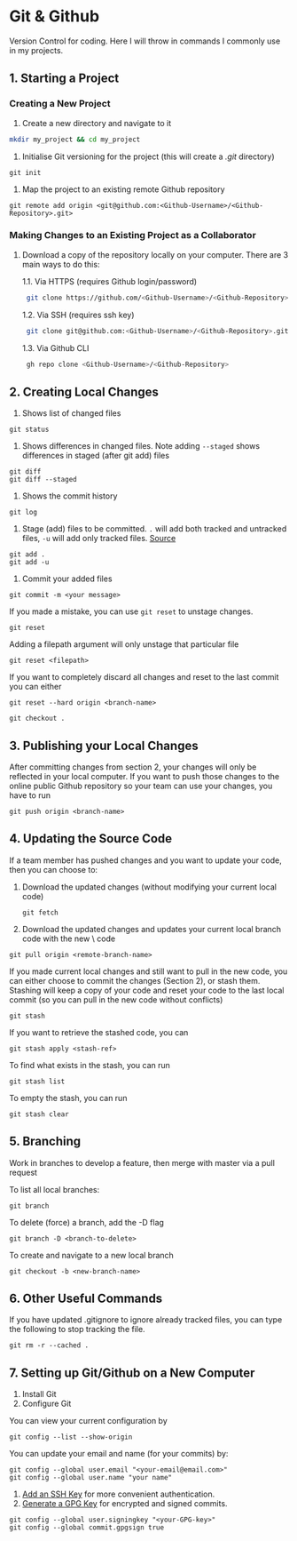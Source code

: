 # Git & Github

Version Control for coding. Here I will throw in commands I commonly use in my projects.

## 1. Starting a Project

### Creating a New Project

1. Create a new directory and navigate to it

```bash
mkdir my_project && cd my_project
```

1. Initialise Git versioning for the project \(this will create a _.git_ directory\)

```text
git init
```

1. Map the project to an existing remote Github repository

```text
git remote add origin <git@github.com:<Github-Username>/<Github-Repository>.git>
```

### Making Changes to an Existing Project as a Collaborator

1. Download a copy of the repository locally on your computer. There are 3 main ways to do this:

   1.1. Via HTTPS \(requires Github login/password\)

   ```bash
    git clone https://github.com/<Github-Username>/<Github-Repository>.git
   ```

   1.2. Via SSH \(requires ssh key\)

   ```bash
    git clone git@github.com:<Github-Username>/<Github-Repository>.git
   ```

   1.3. Via Github CLI

   ```bash
    gh repo clone <Github-Username>/<Github-Repository>
   ```

## 2. Creating Local Changes

1. Shows list of changed files

```text
git status
```

1. Shows differences in changed files. Note adding `--staged` shows differences in staged \(after git add\) files

```text
git diff
git diff --staged
```

1. Shows the commit history

```text
git log
```

1. Stage \(add\) files to be committed. `.` will add both tracked and untracked files, `-u` will add only tracked files. [Source](https://stackoverflow.com/questions/572549/difference-between-git-add-a-and-git-add)

```text
git add .
git add -u
```

1. Commit your added files

```text
git commit -m <your message>
```

If you made a mistake, you can use `git reset` to unstage changes.

```text
git reset
```

Adding a filepath argument will only unstage that particular file

```text
git reset <filepath>
```

If you want to completely discard all changes and reset to the last commit you can either

```text
git reset --hard origin <branch-name>
```

```text
git checkout .
```

## 3. Publishing your Local Changes

After committing changes from section 2, your changes will only be reflected in your local computer. If you want to push those changes to the online public Github repository so your team can use your changes, you have to run

```text
git push origin <branch-name>
```

## 4. Updating the Source Code

If a team member has pushed changes and you want to update your code, then you can choose to:

1. Download the updated changes \(without modifying your current local code\)

   ```text
   git fetch
   ```

2. Download the updated changes and updates your current local branch code with the new \ code

```text
git pull origin <remote-branch-name>
```

If you made current local changes and still want to pull in the new code, you can either choose to commit the changes \(Section 2\), or stash them. Stashing will keep a copy of your code and reset your code to the last local commit \(so you can pull in the new code without conflicts\)

```text
git stash
```

If you want to retrieve the stashed code, you can

```text
git stash apply <stash-ref>
```

To find what exists in the stash, you can run

```text
git stash list
```

To empty the stash, you can run

```text
git stash clear
```

## 5. Branching

Work in branches to develop a feature, then merge with master via a pull request

To list all local branches:

```text
git branch
```

To delete \(force\) a branch, add the -D flag

```text
git branch -D <branch-to-delete>
```

To create and navigate to a new local branch

```text
git checkout -b <new-branch-name>
```

## 6. Other Useful Commands

If you have updated .gitignore to ignore already tracked files, you can type the following to stop tracking the file.

```text
git rm -r --cached .
```

## 7. Setting up Git/Github on a New Computer

1. Install Git
2. Configure Git

You can view your current configuration by

```text
git config --list --show-origin
```

You can update your email and name \(for your commits\) by:

```text
git config --global user.email "<your-email@email.com>"
git config --global user.name "your name"
```

1. [Add an SSH Key](https://docs.github.com/articles/generating-an-ssh-key/) for more convenient authentication.
2. [Generate a GPG Key](https://docs.github.com/articles/generating-a-gpg-key/) for encrypted and signed commits.

```text
git config --global user.signingkey "<your-GPG-key>"
git config --global commit.gpgsign true
```

